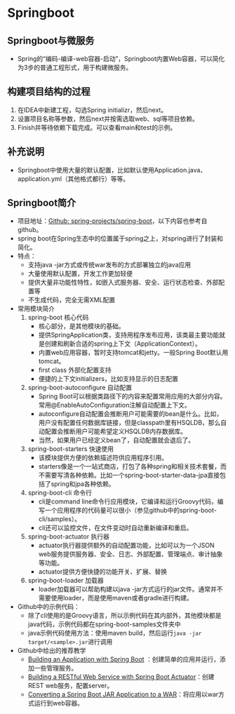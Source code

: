 # Springboot 

## Springboot与微服务
* Spring的“编码-编译-web容器-启动”，Springboot内置Web容器，可以简化为3步的普通工程形式，用于构建微服务。

## 构建项目结构的过程
1. 在IDEA中新建工程，勾选Spring initializr，然后next。
2. 设置项目名称等参数，然后next并按需选取web、sql等项目依赖。
3. Finish并等待依赖下载完成。可以查看main和test的示例。

## 补充说明
* Springboot中使用大量的默认配置，比如默认使用Application.java、application.yml（其他格式都行）等等。

## Springboot简介
* 项目地址：[Github: spring-projects/spring-boot](https://github.com/spring-projects/spring-boot)，以下内容也参考自github。
* spring boot在Spring生态中的位置属于spring之上，对spring进行了封装和简化。
* 特点：
    * 支持java -jar方式或传统war发布的方式部署独立的java应用
    * 大量使用默认配置，开发工作更加轻便
    * 提供大量非功能性特性，如嵌入式服务器、安全、运行状态检查、外部配置等
    * 不生成代码，完全无需XML配置
* 常用模块简介
    1. spring-boot  核心代码
        * 核心部分，是其他模块的基础。
        * 提供SpringApplication类，支持用程序发布应用，该类最主要功能就是创建和刷新合适的spring上下文（ApplicationContext）。
        * 内置web应用容器，暂时支持tomcat和jetty。一般Spring Boot默认用tomcat。
        * first class 外部化配置支持
        * 便捷的上下文initializers，比如支持显示的日志配置
    2. spring-boot-autoconfigure  自动配置
        * Spring Boot可以根据类路径下的内容来配置常用应用的大部分内容。常用@EnableAutoConfiguration注解自动配置上下文。
        * autoconfigure自动配置会推断用户可能需要的bean是什么。比如，用户没有配置任何数据库链接，但是classpath里有HSQLDB，那么自动配置会推断用户可能希望定义HSQLDB内存数据库。
        * 当然，如果用户已经定义bean了，自动配置就会退后了。
    3. spring-boot-starters  快速使用
        * 该模块提供方便的依赖描述符供应用程序引用。
        * starters像是一个一站式商店，打包了各种spring和相关技术套餐，而不需要写清各种依赖。比如一个spring-boot-starter-data-jpa直接包括了spring和jpa各种依赖。
    4. spring-boot-cli  命令行
        * cli是command line命令行应用模块，它编译和运行Groovy代码，编写一个应用程序的代码量可以很小（参见github中的spring-boot-cli/samples）。
        * cli还可以监控文件，在文件变动时自动重新编译和重启。
    5. spring-boot-actuator  执行器
        * actuator执行器提供额外的自动配置功能，比如可以为一个JSON web服务提供服务器、安全、日志、外部配置、管理端点、审计抽象等功能。
        * actuator提供方便快捷的功能开关、扩展、替换
    6. spring-boot-loader  加载器
        * loader加载器可以帮助构建以java -jar方式运行的jar文件。通常并不需要使用loader，而是使用maven或者gradle进行构建。
* Github中的示例代码：
    * 除了cli使用的是Groovy语言，所以示例代码在其内部外，其他模块都是java代码，示例代码都在spring-boot-samples文件夹中
    * java示例代码使用方法：使用maven build，然后运行`java -jar target/<sample>.jar`进行调用
* Github中给出的推荐教学
    * [Building an Application with Spring Boot](http://spring.io/guides/gs/spring-boot/) ：创建简单的应用并运行，添加一些管理服务。
    * [Building a RESTful Web Service with Spring Boot Actuator](http://spring.io/guides/gs/actuator-service/)：创建REST web服务，配置server。
    * [Converting a Spring Boot JAR Application to a WAR](http://spring.io/guides/gs/convert-jar-to-war/)：将应用以war方式运行到web容器。
    
        